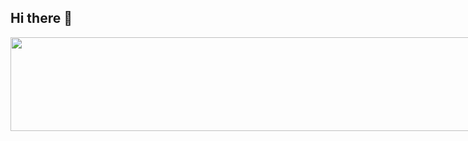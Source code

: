 ## Hi there 👋
<img src="https://www.canva.com/design/DAGJOr1Zz-g/DMhIdyQLI9hZQAuL0MNIYg/view?utm_content=DAGJOr1Zz-g&utm_campaign=designshare&utm_medium=link&utm_source=editor" style="height: 150px;
  width: 100%;
  position: absolute;
  margin: 0px;">
<!--
**BlagojeJevrosimov/BlagojeJevrosimov** is a ✨ _special_ ✨ repository because its `README.md` (this file) appears on your GitHub profile.

Here are some ideas to get you started:

- 🔭 I’m currently working on ...
- 🌱 I’m currently learning ...
- 👯 I’m looking to collaborate on ...
- 🤔 I’m looking for help with ...
- 💬 Ask me about ...
- 📫 How to reach me: ...
- 😄 Pronouns: ...
- ⚡ Fun fact: ...
-->
